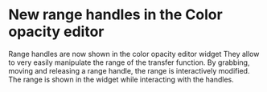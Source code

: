 # New range handles in the Color opacity editor

Range handles are now shown in the color opacity editor widget
They allow to very easily manipulate the range of the transfer function.
By grabbing, moving and releasing a range handle, the range is interactively modified.
The range is shown in the widget while interacting with the handles.
